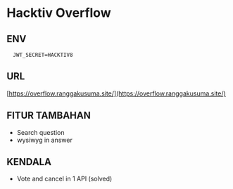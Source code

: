 # Hacktiv Overflow

## ENV
```
  JWT_SECRET=HACKTIV8
```

## URL

[https://overflow.ranggakusuma.site/](https://overflow.ranggakusuma.site/)

## FITUR TAMBAHAN
  - Search question
  - wysiwyg in answer

## KENDALA
  - Vote and cancel in 1 API (solved)